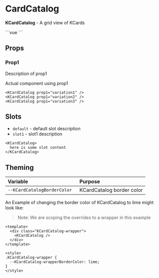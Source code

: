 # CardCatalog

**KCardCatalog** - A grid view of KCards

<script>
let items = []
for (let i = 0; i < 15; i++) {
  items.push({
    title: "Item " + i,
    description: "The item's description for number " + i
  })
}

export default {
  data () {
    return {
      items
    }
  }
}
</script>


<KCardCatalog :items="items" />
```vue
<KCardCatalog />
```

## Props
### Prop1
Description of prop1

Actual component using prop1
<KCardCatalog />

```vue
<KCardCatalog prop1="variation1" />
<KCardCatalog prop1="variation2" />
<KCardCatalog prop1="variation3" />
```

## Slots
- `default` - default slot description
- `slot1` - slot1 description

```vue
<KCardCatalog>
  here is some slot content
</KCardCatalog>
```

## Theming
| Variable | Purpose
|:-------- |:-------
| `--KCardCatalogBorderColor `| KCardCatalog border color


An Example of changing the border color of KCardCatalog to lime might look 
like:

> Note: We are scoping the overrides to a wrapper in this example

<template>
  <div class="KCardCatalog-wrapper">
    <KCardCatalog />
  </div>
</template>

```vue
<template>
  <div class="KCardCatalog-wrapper">
    <KCardCatalog />
  </div>
</template>

<style>
.KCardCatalog-wrapper {
  --KCardCatalog-wrapperBorderColor: lime;
}
</style>
```

<style lang="scss">
.KCardCatalog-wrapper {
  --KCardCatalog-wrapperBorderColor: lime;
}
</style>
